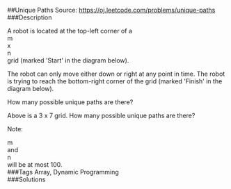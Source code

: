 ##Unique Paths
Source: https://oj.leetcode.com/problems/unique-paths  
###Description

                
A robot is located at the top-left corner of a   
m  
 x   
n  
 grid (marked 'Start' in the diagram below).  


  
The robot can only move either down or right at any point in time. The robot is trying to reach the bottom-right corner of the grid (marked 'Finish' in the diagram below).  


  
How many possible unique paths are there?  


  

  

  
Above is a 3 x 7 grid. How many possible unique paths are there?
  


  
Note:  
   
m  
 and   
n  
 will be at most 100.  
###Tags
Array, Dynamic Programming  
###Solutions